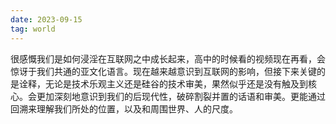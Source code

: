 ```yaml
---
date: 2023-09-15
tag: world
---
```

很感慨我们是如何浸淫在互联网之中成长起来，高中的时候看的视频现在再看，会惊讶于我们共通的亚文化语言。现在越来越意识到互联网的影响，但接下来关键的是诠释，无论是技术乐观主义还是硅谷的技术审美，果然似乎还是没有触及到核心。会更加深刻地意识到我们的后现代性，破碎割裂并置的话语和审美。更能通过回溯来理解我们所处的位置，以及和周围世界、人的尺度。